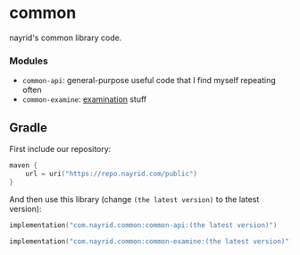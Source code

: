 # common

nayrid's common library code.

### Modules

- `common-api`: general-purpose useful code that I find myself repeating often
- `common-examine`: [examination](https://github.com/KyoriPowered/examination) stuff

## Gradle

First include our repository:

```kotlin
maven {
    url = uri("https://repo.nayrid.com/public")
}
```

And then use this library (change `(the latest version)` to the latest version):

```kotlin
implementation("com.nayrid.common:common-api:(the latest version)")

implementation("com.nayrid.common:common-examine:(the latest version)")
```
